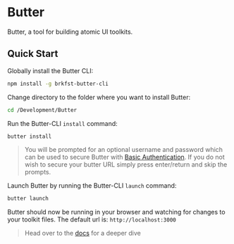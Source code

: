 # Butter

Butter, a tool for building atomic UI toolkits.

## Quick Start

Globally install the Butter CLI:
```sh
npm install -g brkfst-butter-cli
```

Change directory to the folder where you want to install Butter:
```sh
cd /Development/Butter
```

Run the Butter-CLI `install` command:
```sh
butter install
```
> You will be prompted for an optional username and password which can be used to secure Butter with [Basic Authentication](https://developer.mozilla.org/en-US/docs/Web/HTTP/Authentication). If you do not wish to secure your butter URL simply press enter/return and skip the prompts. 

Launch Butter by running the Butter-CLI `launch` command:
```sh
butter launch
```

Butter should now be running in your browser and watching for changes to your toolkit files. The default url is: 
`http://localhost:3000`

> Head over to the [docs](https://github.com/reykjavikingur/breakfast-butter/wiki) for a deeper dive
